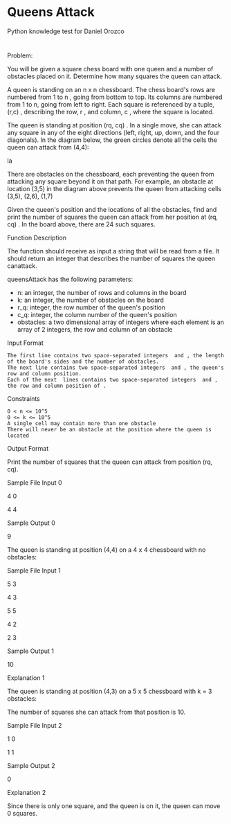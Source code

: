 #  Queens Attack
Python knowledge test for Daniel Orozco
#
Problem:

You will be given a square chess board with one queen and a number of obstacles placed on it. Determine how many squares the queen can attack.

 

A queen is standing on an n x n  chessboard. The chess board's rows are numbered from 1 to n , going from bottom to top. Its columns are numbered from 1 to n, going from left to right. Each square is referenced by a tuple, (r,c) , describing the row, r , and column, c , where the square is located.

 

The queen is standing at position (rq, cq) . In a single move, she can attack any square in any of the eight directions (left, right, up, down, and the four diagonals). In the diagram below, the green circles denote all the cells the queen can attack from (4,4):

 

la

 

There are obstacles on the chessboard, each preventing the queen from attacking any square beyond it on that path. For example, an obstacle at location (3,5)  in the diagram above prevents the queen from attacking cells (3,5), (2,6), (1,7)


 

Given the queen's position and the locations of all the obstacles, find and print the number of squares the queen can attack from her position at (rq, cq) . In the board above, there are 24 such squares.

 

Function Description

The function should receive as input a string that will be read from a file. It should return an integer that describes the number of squares the queen canattack.

queensAttack has the following parameters: 
- n: an integer, the number of rows and columns in the board 
- k: an integer, the number of obstacles on the board 
- r_q: integer, the row number of the queen's position 
- c_q: integer, the column number of the queen's position 
- obstacles: a two dimensional array of integers where each element is an array of 2 integers, the row and column of an obstacle

Input Format

    The first line contains two space-separated integers  and , the length of the board's sides and the number of obstacles.
    The next line contains two space-separated integers  and , the queen's row and column position.
    Each of the next  lines contains two space-separated integers  and , the row and column position of .

Constraints

    0 < n <= 10^5
    0 <= k <= 10^5
    A single cell may contain more than one obstacle
    There will never be an obstacle at the position where the queen is located

Output Format

Print the number of squares that the queen can attack from position (rq, cq).

Sample File Input 0

4 0

4 4

Sample Output 0

9

The queen is standing at position (4,4)  on a 4 x 4  chessboard with no obstacles:


Sample File Input 1

5 3

4 3

5 5

4 2

2 3

Sample Output 1

10

Explanation 1

The queen is standing at position (4,3)  on a 5 x 5 chessboard with k = 3  obstacles:


The number of squares she can attack from that position is 10.

Sample File Input 2

1 0

1 1

Sample Output 2

0

Explanation 2

Since there is only one square, and the queen is on it, the queen can move 0 squares. 